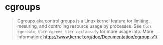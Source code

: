 # cgroups

> Cgroups aka control groups is a Linux kernel feature for limiting, mesuring, and controling resource usage by processes.
> See `tldr cgcreate`, `tldr cgexec`, `tldr cgclassify` for more usage info.
> More information: <https://www.kernel.org/doc/Documentation/cgroup-v1/>
